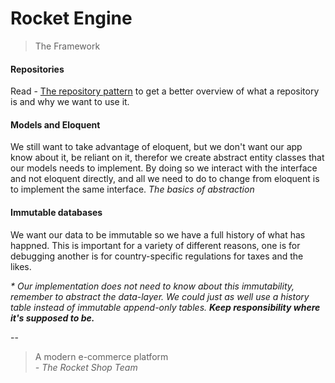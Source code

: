 # Rocket Engine
> The Framework

#### Repositories
Read - [The repository pattern](http://shawnmc.cool/the-repository-pattern) to get a better overview of what a repository is and why we want to use it.

#### Models and Eloquent
We still want to take advantage of eloquent, but we don't want our app know about it, be reliant on it, therefor we create abstract entity classes that our models needs to implement. By doing so we interact with the interface and not eloquent directly, and all we need to do to change from eloquent is to implement the same interface. _The basics of abstraction_

#### Immutable databases
We want our data to be immutable so we have a full history of what has happned. This is important for a variety of different reasons, one is for debugging another is for country-specific regulations for taxes and the likes.

_* Our implementation does not need to know about this immutability, remember to abstract the data-layer. We could just as well use a history table instead of immutable append-only tables. **Keep responsibility where it's supposed to be.**_

-- 
> A modern e-commerce platform  
_- The Rocket Shop Team_